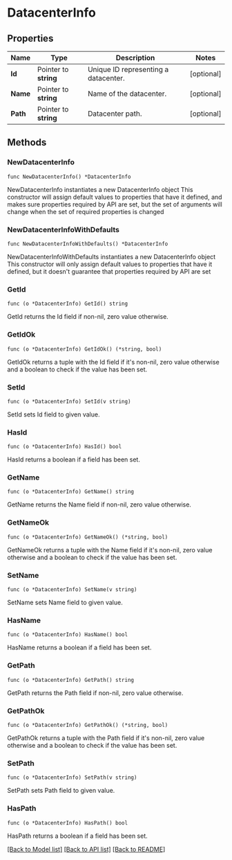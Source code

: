 # DatacenterInfo

## Properties

Name | Type | Description | Notes
------------ | ------------- | ------------- | -------------
**Id** | Pointer to **string** | Unique ID representing a datacenter. | [optional] 
**Name** | Pointer to **string** | Name of the datacenter. | [optional] 
**Path** | Pointer to **string** | Datacenter path. | [optional] 

## Methods

### NewDatacenterInfo

`func NewDatacenterInfo() *DatacenterInfo`

NewDatacenterInfo instantiates a new DatacenterInfo object
This constructor will assign default values to properties that have it defined,
and makes sure properties required by API are set, but the set of arguments
will change when the set of required properties is changed

### NewDatacenterInfoWithDefaults

`func NewDatacenterInfoWithDefaults() *DatacenterInfo`

NewDatacenterInfoWithDefaults instantiates a new DatacenterInfo object
This constructor will only assign default values to properties that have it defined,
but it doesn't guarantee that properties required by API are set

### GetId

`func (o *DatacenterInfo) GetId() string`

GetId returns the Id field if non-nil, zero value otherwise.

### GetIdOk

`func (o *DatacenterInfo) GetIdOk() (*string, bool)`

GetIdOk returns a tuple with the Id field if it's non-nil, zero value otherwise
and a boolean to check if the value has been set.

### SetId

`func (o *DatacenterInfo) SetId(v string)`

SetId sets Id field to given value.

### HasId

`func (o *DatacenterInfo) HasId() bool`

HasId returns a boolean if a field has been set.

### GetName

`func (o *DatacenterInfo) GetName() string`

GetName returns the Name field if non-nil, zero value otherwise.

### GetNameOk

`func (o *DatacenterInfo) GetNameOk() (*string, bool)`

GetNameOk returns a tuple with the Name field if it's non-nil, zero value otherwise
and a boolean to check if the value has been set.

### SetName

`func (o *DatacenterInfo) SetName(v string)`

SetName sets Name field to given value.

### HasName

`func (o *DatacenterInfo) HasName() bool`

HasName returns a boolean if a field has been set.

### GetPath

`func (o *DatacenterInfo) GetPath() string`

GetPath returns the Path field if non-nil, zero value otherwise.

### GetPathOk

`func (o *DatacenterInfo) GetPathOk() (*string, bool)`

GetPathOk returns a tuple with the Path field if it's non-nil, zero value otherwise
and a boolean to check if the value has been set.

### SetPath

`func (o *DatacenterInfo) SetPath(v string)`

SetPath sets Path field to given value.

### HasPath

`func (o *DatacenterInfo) HasPath() bool`

HasPath returns a boolean if a field has been set.


[[Back to Model list]](../README.md#documentation-for-models) [[Back to API list]](../README.md#documentation-for-api-endpoints) [[Back to README]](../README.md)



